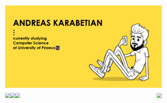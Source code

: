 ![me](https://github.com/adreaskar/adreaskar/blob/master/resources/1.jpg?raw=true)

<a href="https://github.com/adreaskar">

  <img align="right" height="180em" src="https://github-readme-stats.vercel.app/api?username=adreaskar&&show_icons=true&title_color=ffdc40&icon_color=ffdc40&text_color=ffffff&bg_color=151515">

  <img height="180em" src = "https://github-readme-stats.vercel.app/api/top-langs/?username=adreaskar&theme=buefy&layout=compact&title_color=ffdc40&bg_color=151515&text_color=FFFEFE">

</a>


<a href="https://github.com/adreaskar/Custom-browser-CSS-scripts">
  <img align="left" src="https://github-readme-stats.vercel.app/api/pin/?username=adreaskar&repo=Custom-browser-CSS-scripts&theme=dracula" />
</a>
<a href="https://github.com/adreaskar/MovieFlix2020-gr">
  <img align="left" src="https://github-readme-stats.vercel.app/api/pin/?username=adreaskar&repo=MovieFlix2020-gr&theme=dracula" />
</a>

<!--
**adreaskar/adreaskar** is a ✨ _special_ ✨ repository because its `README.md` (this file) appears on your GitHub profile.

Here are some ideas to get you started:

- 🌱 I’m currently learning  ...
- 🔭 I’m currently working on ...
- 👯 I’m looking to collaborate on ...
- 🤔 I’m looking for help with ...
- 💬 Ask me about ...
- 📫 How to reach me: ...
- 😄 Pronouns: ...
- ⚡ Fun fact: ...

-->
